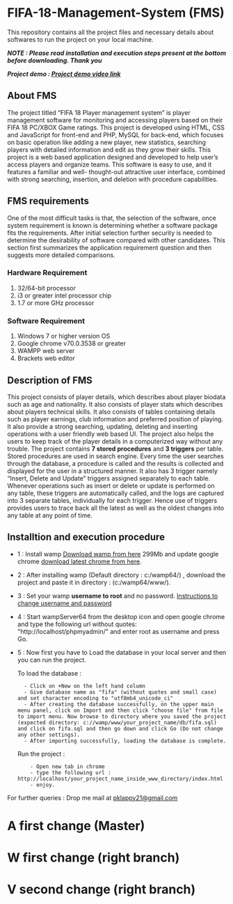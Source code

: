  # FIFA-18-Management-System (FMS)

This repository contains all the project files and necessary details about softwares to run the project on your local machine.

***NOTE : Please read installation and execution steps present at the bottom before downloading. Thank you***

***Project demo : [Project demo video link](https://drive.google.com/open?id=1dcTCe_G5rUe6ibVh3Yd_pe3PIPPDiJ1c)***

## About FMS

The project titled “FIFA 18 Player management system” is player management software for monitoring and accessing players based on their FIFA 18 PC/XBOX Game ratings. This project is developed using HTML, CSS and JavaScript for front-end and PHP, MySQL for back-end, which focuses on basic operation like adding a new player, new statistics, searching players with detailed information and edit as they grow their skills.
This project is a web based application designed and developed to help user’s access players and organize teams. This software is easy to use, and it features a familiar and well- thought-out attractive user interface, combined with strong searching, insertion, and deletion with procedure capabilities.

## FMS requirements

One of the most difficult tasks is that, the selection of the software, once system requirement is known is determining whether a software package fits the requirements. After initial selection further security is needed to determine the desirability of software compared with other candidates. This section first summarizes the application requirement question and then suggests more detailed comparisons.

### Hardware Requirement

1.	32/64-bit processor
2.	i3 or greater intel processor chip
3.	1.7 or more GHz processor

### Software Requirement
1.	Windows 7 or higher version OS
2.	Google chrome v70.0.3538 or greater
3.	WAMPP web server
4.	Brackets web editor

## Description of FMS

This project consists of player details, which describes about player biodata such as age and nationality. It also consists of player stats which describes about players technical skills. It also consists of tables containing details such as player earnings, club information and preferred position of playing. It also provide a strong searching, updating, deleting and inserting operations with a user friendly web based UI.
The project also helps the users to keep track of the player details in a computerized way without any trouble. The project contains **7 stored procedures** and **3 triggers** per table. Stored procedures are used in search engine. Every time the user searches through the database, a procedure is called and the results is collected and displayed for the user in a structured manner. It also has 3 trigger namely “Insert, Delete and Update” triggers assigned separately to each table. Whenever operations such as insert or delete or update is performed on any table, these triggers are automatically called, and the logs are captured into 3 separate tables, individually for each trigger. Hence use of triggers provides users to trace back all the latest as well as the oldest changes into any table at any point of time.

## Installtion and execution procedure

- 1 : Install wamp [Download wamp from here](https://sourceforge.net/projects/wampserver/files/latest/download) 299Mb and update google chrome [download latest chrome from here](https://www.google.com/chrome/).

- 2 : After installing wamp (Default directory : c:/wamp64/) , download the project and paste it in directory : (c:/wamp64/www/).

- 3 : Set your wamp **username to root** and no password. [Instructions to change username and password](https://hsnyc.co/how-to-set-the-mysql-root-password-in-localhost-using-wamp/)

- 4 : Start wampServer64 from the desktop icon and open google chrome and type the following url without quotes: "http://localhost/phpmyadmin/" and enter root as username and press Go.

- 5 : Now first you have to Load the database in your local server and then you can run the project. 
     
     To load the database :
        
        - Click on +New on the left hand column
        - Give database name as "fifa" (without quotes and small case) and set character encoding to "utf8mb4_unicode_ci"
        - After creating the database successfully, on the upper main menu panel, click on Import and then click "choose file" from file to import menu. Now browse to directory where you saved the project (expected directory: c://wamp/www/your_project_name/db/fifa.sql) and click on fifa.sql and then go down and click Go (Do not change any other settings).
        - After importing successfully, loading the database is complete.
      
     Run the project :
      
          - Open new tab in chrome
          - type the following url : http://localhost/your_project_name_inside_www_directory/index.html
          - enjoy.
      
For further queries : Drop me mail at pklappy21@gmail.com
# A first change (Master)
# W first change (right branch)
# V second change (right branch)
